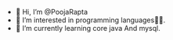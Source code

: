 - 👋 Hi, I’m @PoojaRapta
- 👀 I’m interested in programming languages👄💬. 
- 🌱 I’m currently learning core java And mysql.

<!---
PoojaRapta/PoojaRapta is a ✨ special ✨ repository because its `README.md` (this file) appears on your GitHub profile.
You can click the Preview link to take a look at your changes.
--->
